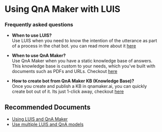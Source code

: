 <properties
	pageTitle="Using QnA Maker with LUIS"
	description="Using QnA Maker with LUIS"
	service="cognitiveService-qnamaker"
	resource="qnamaker"
	authors="DishaAgarwal"
	ms.author="diagarw"
	displayOrder="1"
	selfHelpType="generic"
	supportTopicIds="32689807"
	resourceTags=""
	productPesIds="16919"
	cloudEnvironments="Public, Blackforest, Fairfax, Mooncake, usnat, ussec"
	articleId="b443b568-0332-72b1-c1a4-afa04c758dfc"
	ownershipId="AzureCogSvc_CognitiveServices"
/>

# Using QnA Maker with LUIS

### **Frequently asked questions**

* **When to use LUIS?**<br>
Use LUIS when you need to know the intention of the utterance as part of a process in the chat bot. you can read more about it [here](https://docs.microsoft.com/azure/cognitive-services/qnamaker/choose-natural-language-processing-service#when-do-you-use-luis)

* **When to use QnA Maker?**<br>
Use QnA Maker when you have a static knowledge base of answers. This knowledge base is custom to your needs, which you've built with documents such as PDFs and URLs. Checkout [here](https://docs.microsoft.com/azure/cognitive-services/qnamaker/choose-natural-language-processing-service#when-do-you-use-qna-maker)

* **How to create bot from QnA Maker KB (Knowledge Base)?**<br>
Once you create and publish a KB in qnamaker.ai, you can quickly create bot out of it. Its just 1-click away, checkout [here](https://docs.microsoft.com/azure/cognitive-services/qnamaker/quickstarts/create-publish-knowledge-base#create-a-bot)

## **Recommended Documents**

* [Using LUIS and QnA Maker](https://docs.microsoft.com/azure/cognitive-services/qnamaker/choose-natural-language-processing-service)
* [Use multiple LUIS and QnA models](https://docs.microsoft.com/azure/bot-service/bot-builder-tutorial-dispatch?view=azure-bot-service-4.0&tabs=csharp)
 